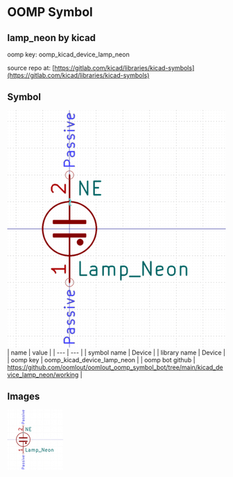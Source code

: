 # OOMP Symbol  
## lamp_neon  by kicad  
  
oomp key: oomp_kicad_device_lamp_neon  
  
source repo at: [https://gitlab.com/kicad/libraries/kicad-symbols](https://gitlab.com/kicad/libraries/kicad-symbols)  
## Symbol  
  
[![working.png](working_600.png)](working.png)  
| name | value | 
| --- | --- | 
| symbol name | Device | 
| library name | Device | 
| oomp key | oomp_kicad_device_lamp_neon | 
| oomp bot github | https://github.com/oomlout/oomlout_oomp_symbol_bot/tree/main/kicad_device_lamp_neon/working | 
## Images  
  
[![working.png](working_140.png)](working.png)  
